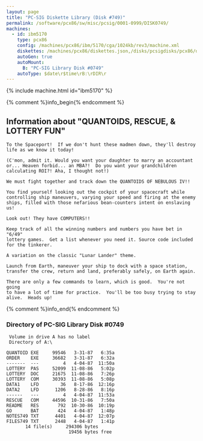 ```yaml
---
layout: page
title: "PC-SIG Diskette Library (Disk #749)"
permalink: /software/pcx86/sw/misc/pcsig/0001-0999/DISK0749/
machines:
  - id: ibm5170
    type: pcx86
    config: /machines/pcx86/ibm/5170/cga/1024kb/rev3/machine.xml
    diskettes: /machines/pcx86/diskettes.json,/disks/pcsigdisks/pcx86/diskettes.json
    autoGen: true
    autoMount:
      B: "PC-SIG Library Disk #0749"
    autoType: $date\r$time\rB:\rDIR\r
---
```


{% include machine.html id="ibm5170" %}

{% comment %}info_begin{% endcomment %}

## Information about "QUANTOIDS, RESCUE, & LOTTERY FUN"

    To the Spaceport!  If we don't hunt these madmen down, they'll destroy
    life as we know it today!
    
    (C'mon, admit it. Would you want your daughter to marry an accountant
    or... Heaven forbid... an MBA?!  Do you want your grandchildren
    calculating ROI?! Aha, I thought not!)
    
    We must fight together and track down the QUANTOIDS OF NEBULOUS IV!!
    
    You find yourself looking out the cockpit of your spacecraft while
    controlling ship maneuvers, varying your speed and firing at the enemy
    ships, filled with those nefarious bean-counters intent on enslaving
    us!
    
    Look out! They have COMPUTERS!!
    
    Keep track of all the winning numbers and numbers you have bet in "6/49"
    lottery games.  Get a list whenever you need it. Source code included
    for the tinkerer.
    
    A variation on the classic "Lunar Lander" theme.
    
    Launch from Earth, maneuver your ship to dock with a space station,
    transfer the crew, return and land, preferably safely, on Earth again.
    
    There are only a few commands to learn, which is good.  You're not going
    to have a lot of time for practice.  You'll be too busy trying to stay
    alive.  Heads up!
{% comment %}info_end{% endcomment %}


### Directory of PC-SIG Library Disk #0749

     Volume in drive A has no label
     Directory of A:\

    QUANTOID EXE     99546   3-31-87   6:35a
    ORDER    EXE     36682   3-31-87   6:32a
    -------  ---         4   4-04-87  11:50a
    LOTTERY  PAS     52099  11-08-86   5:02p
    LOTTERY  DOC     21675  11-08-86   7:26p
    LOTTERY  COM     30393  11-08-86   5:08p
    DATA1    LFD        36   8-17-86  12:16p
    DATA2    LFD      1206   8-28-86   8:16p
    ------   ---         4   4-04-87  11:53a
    RESCUE   COM     44596  10-31-86   7:50a
    README   RES       792  10-30-86  10:19p
    GO       BAT       424   4-04-87   1:48p
    NOTES749 TXT      4401   4-04-87  12:07p
    FILES749 TXT      2448   4-04-87   1:41p
           14 file(s)     294306 bytes
                           19456 bytes free
